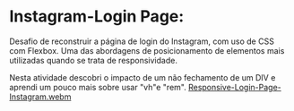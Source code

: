 ﻿# Instagram-Login Page:

Desafio de reconstruir a página de login do Instagram, com uso de CSS com Flexbox.
Uma das abordagens de posicionamento de elementos mais utilizadas quando se trata de responsividade.

Nesta atividade descobri o impacto de um não fechamento de um DIV e aprendi um pouco mais sobre usar "vh"e "rem".
[Responsive-Login-Page-Instagram.webm](https://user-images.githubusercontent.com/80990809/180570397-765b08f2-dc18-4815-af6f-100acd3f7c19.webm)

